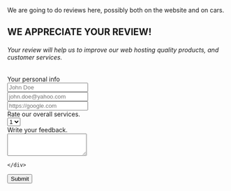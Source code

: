 We are going to do reviews here, possibly both on the website and on cars.

 <script src="https://use.fontawesome.com/a6f0361695.js"></script>

<h2 id="fh2">WE APPRECIATE YOUR REVIEW!</h2>
<h6 id="fh6">Your review will help us to improve our web hosting quality products, and customer services.</h6>


<form id="feedback" action="">
  <div class="pinfo">Your personal info</div>
  
<div class="form-group">
  <div class="col-md-4 inputGroupContainer">
  <div class="input-group">
  <span class="input-group-addon"><i class="fa fa-user"></i></span>
  <input  name="name" placeholder="John Doe" class="form-control"  type="text">
    </div>
  </div>
</div>

<div class="form-group">
  <div class="col-md-4 inputGroupContainer">
  <div class="input-group">
  <span class="input-group-addon"><i class="fa fa-envelope"></i></span>
    <input name="email" type="email" class="form-control" placeholder="john.doe@yahoo.com">
     </div>
  </div>
</div>

<div class="form-group">
  <div class="col-md-4 inputGroupContainer">
  <div class="input-group">
  <span class="input-group-addon"><i class="fa fa-globe"></i></span>
  <input  name="URL" placeholder="https://google.com" class="form-control"  type="url">
    </div>
  </div>
</div>

 <div class="pinfo">Rate our overall services.</div>
  

<div class="form-group">
  <div class="col-md-4 inputGroupContainer">
  <div class="input-group">
  <span class="input-group-addon"><i class="fa fa-heart"></i></span>
   <select class="form-control" id="rate">
      <option value="1star">1</option>
      <option value="2stars">2</option>
      <option value="3stars">3</option>
      <option value="4stars">4</option>
      <option value="5stars">5</option>
    </select>
    </div>
  </div>
</div>

 <div class="pinfo">Write your feedback.</div>
  

<div class="form-group">
  <div class="col-md-4 inputGroupContainer">
  <div class="input-group">
  <span class="input-group-addon"><i class="fa fa-pencil"></i></span>
  <textarea class="form-control" id="review" rows="3"></textarea>
 
    </div>
  </div>
</div>

 <button type="submit" class="btn btn-primary">Submit</button>


</form>